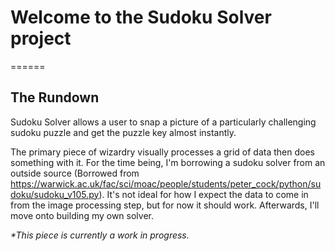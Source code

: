 # Welcome to the Sudoku Solver project
======
## The Rundown
Sudoku Solver allows a user to snap a picture of a particularly challenging sudoku puzzle and get the puzzle key almost instantly.

The primary piece of wizardry visually processes a grid of data then does something with it. For the time being, I'm borrowing a sudoku solver from an outside source (Borrowed from https://warwick.ac.uk/fac/sci/moac/people/students/peter_cock/python/sudoku/sudoku_v105.py). It's not ideal for how I expect the data to come in from the image processing step, but for now it should work. Afterwards, I'll move onto building my own solver.




















_*This piece is currently a work in progress._

